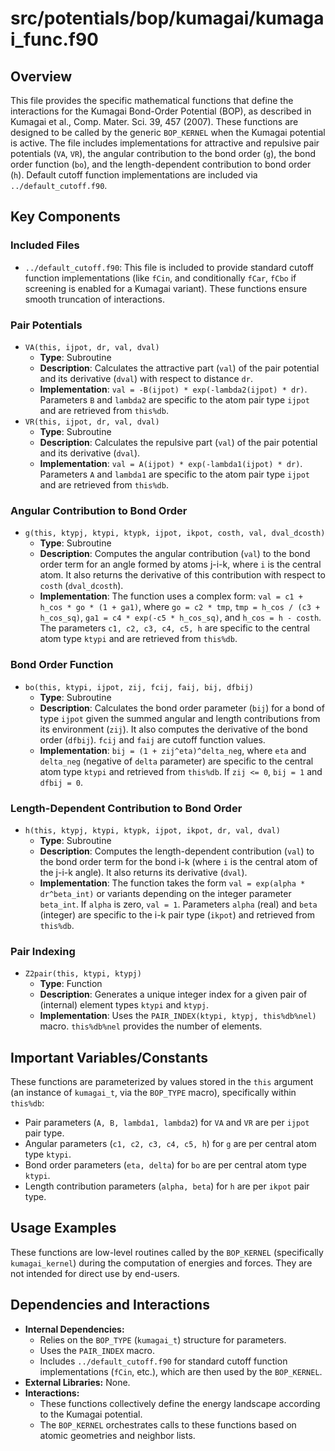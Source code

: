 # src/potentials/bop/kumagai/kumagai_func.f90

## Overview

This file provides the specific mathematical functions that define the interactions for the Kumagai Bond-Order Potential (BOP), as described in Kumagai et al., Comp. Mater. Sci. 39, 457 (2007). These functions are designed to be called by the generic `BOP_KERNEL` when the Kumagai potential is active. The file includes implementations for attractive and repulsive pair potentials (`VA`, `VR`), the angular contribution to the bond order (`g`), the bond order function (`bo`), and the length-dependent contribution to bond order (`h`). Default cutoff function implementations are included via `../default_cutoff.f90`.

## Key Components

### Included Files
*   `../default_cutoff.f90`: This file is included to provide standard cutoff function implementations (like `fCin`, and conditionally `fCar`, `fCbo` if screening is enabled for a Kumagai variant). These functions ensure smooth truncation of interactions.

### Pair Potentials

*   `VA(this, ijpot, dr, val, dval)`
    *   **Type**: Subroutine
    *   **Description**: Calculates the attractive part (`val`) of the pair potential and its derivative (`dval`) with respect to distance `dr`.
    *   **Implementation**: `val = -B(ijpot) * exp(-lambda2(ijpot) * dr)`. Parameters `B` and `lambda2` are specific to the atom pair type `ijpot` and are retrieved from `this%db`.
*   `VR(this, ijpot, dr, val, dval)`
    *   **Type**: Subroutine
    *   **Description**: Calculates the repulsive part (`val`) of the pair potential and its derivative (`dval`).
    *   **Implementation**: `val = A(ijpot) * exp(-lambda1(ijpot) * dr)`. Parameters `A` and `lambda1` are specific to the atom pair type `ijpot` and are retrieved from `this%db`.

### Angular Contribution to Bond Order

*   `g(this, ktypj, ktypi, ktypk, ijpot, ikpot, costh, val, dval_dcosth)`
    *   **Type**: Subroutine
    *   **Description**: Computes the angular contribution (`val`) to the bond order term for an angle formed by atoms j-i-k, where `i` is the central atom. It also returns the derivative of this contribution with respect to `costh` (`dval_dcosth`).
    *   **Implementation**: The function uses a complex form: `val = c1 + h_cos * go * (1 + ga1)`, where `go = c2 * tmp`, `tmp = h_cos / (c3 + h_cos_sq)`, `ga1 = c4 * exp(-c5 * h_cos_sq)`, and `h_cos = h - costh`. The parameters `c1, c2, c3, c4, c5, h` are specific to the central atom type `ktypi` and are retrieved from `this%db`.

### Bond Order Function

*   `bo(this, ktypi, ijpot, zij, fcij, faij, bij, dfbij)`
    *   **Type**: Subroutine
    *   **Description**: Calculates the bond order parameter (`bij`) for a bond of type `ijpot` given the summed angular and length contributions from its environment (`zij`). It also computes the derivative of the bond order (`dfbij`). `fcij` and `faij` are cutoff function values.
    *   **Implementation**: `bij = (1 + zij^eta)^delta_neg`, where `eta` and `delta_neg` (negative of `delta` parameter) are specific to the central atom type `ktypi` and retrieved from `this%db`. If `zij <= 0`, `bij = 1` and `dfbij = 0`.

### Length-Dependent Contribution to Bond Order

*   `h(this, ktypj, ktypi, ktypk, ijpot, ikpot, dr, val, dval)`
    *   **Type**: Subroutine
    *   **Description**: Computes the length-dependent contribution (`val`) to the bond order term for the bond i-k (where `i` is the central atom of the j-i-k angle). It also returns its derivative (`dval`).
    *   **Implementation**: The function takes the form `val = exp(alpha * dr^beta_int)` or variants depending on the integer parameter `beta_int`. If `alpha` is zero, `val = 1`. Parameters `alpha` (real) and `beta` (integer) are specific to the i-k pair type (`ikpot`) and retrieved from `this%db`.

### Pair Indexing

*   `Z2pair(this, ktypi, ktypj)`
    *   **Type**: Function
    *   **Description**: Generates a unique integer index for a given pair of (internal) element types `ktypi` and `ktypj`.
    *   **Implementation**: Uses the `PAIR_INDEX(ktypi, ktypj, this%db%nel)` macro. `this%db%nel` provides the number of elements.

## Important Variables/Constants

These functions are parameterized by values stored in the `this` argument (an instance of `kumagai_t`, via the `BOP_TYPE` macro), specifically within `this%db`:
*   Pair parameters (`A, B, lambda1, lambda2`) for `VA` and `VR` are per `ijpot` pair type.
*   Angular parameters (`c1, c2, c3, c4, c5, h`) for `g` are per central atom type `ktypi`.
*   Bond order parameters (`eta, delta`) for `bo` are per central atom type `ktypi`.
*   Length contribution parameters (`alpha, beta`) for `h` are per `ikpot` pair type.

## Usage Examples

These functions are low-level routines called by the `BOP_KERNEL` (specifically `kumagai_kernel`) during the computation of energies and forces. They are not intended for direct use by end-users.

## Dependencies and Interactions

*   **Internal Dependencies:**
    *   Relies on the `BOP_TYPE` (`kumagai_t`) structure for parameters.
    *   Uses the `PAIR_INDEX` macro.
    *   Includes `../default_cutoff.f90` for standard cutoff function implementations (`fCin`, etc.), which are then used by the `BOP_KERNEL`.
*   **External Libraries:** None.
*   **Interactions:**
    *   These functions collectively define the energy landscape according to the Kumagai potential.
    *   The `BOP_KERNEL` orchestrates calls to these functions based on atomic geometries and neighbor lists.
```
